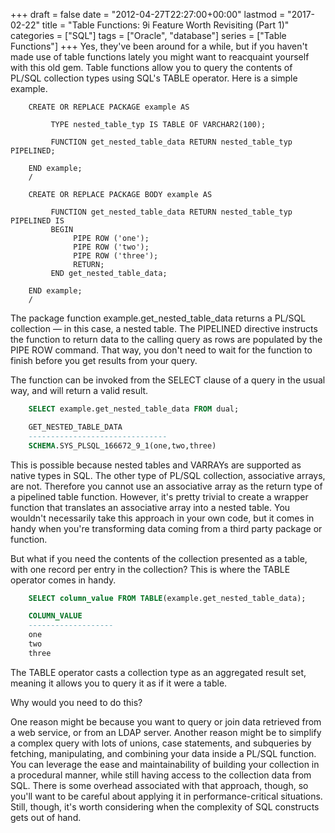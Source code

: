+++
draft       = false
date        = "2012-04-27T22:27:00+00:00"
lastmod     = "2017-02-22"
title       = "Table Functions: 9i Feature Worth Revisiting (Part 1)"
categories  = ["SQL"]
tags        = ["Oracle", "database"]
series      = ["Table Functions"]
+++
Yes, they've been around for a while, but if you haven't made use of table functions lately you might want to reacquaint yourself with this old gem. Table functions allow you to query the contents of PL/SQL collection types using SQL's TABLE operator. Here is a simple example.

```plpgsql
    CREATE OR REPLACE PACKAGE example AS

         TYPE nested_table_typ IS TABLE OF VARCHAR2(100);

         FUNCTION get_nested_table_data RETURN nested_table_typ PIPELINED;

    END example;
    /

    CREATE OR REPLACE PACKAGE BODY example AS

         FUNCTION get_nested_table_data RETURN nested_table_typ PIPELINED IS
         BEGIN
              PIPE ROW ('one');
              PIPE ROW ('two');
              PIPE ROW ('three');
              RETURN;
         END get_nested_table_data;

    END example;
    /
```

The package function example.get_nested_table_data returns a PL/SQL collection — in this case, a nested table. The PIPELINED directive instructs the function to return data to the calling query as rows are populated by the PIPE ROW command. That way, you don't need to wait for the function to finish before you get results from your query.

The function can be invoked from the SELECT clause of a query in the usual way, and will return a valid result.

```sql
    SELECT example.get_nested_table_data FROM dual;

    GET_NESTED_TABLE_DATA
    -------------------------------
    SCHEMA.SYS_PLSQL_166672_9_1(one,two,three)
```

This is possible because nested tables and VARRAYs are supported as native types in SQL. The other type of PL/SQL collection, associative arrays, are not. Therefore you cannot use an associative array as the return type of a pipelined table function. However, it's pretty trivial to create a wrapper function that translates an associative array into a nested table. You wouldn't necessarily take this approach in your own code, but it comes in handy when you're transforming data coming from a third party package or function.

But what if you need the contents of the collection presented as a table, with one record per entry in the collection? This is where the TABLE operator comes in handy.

```sql
    SELECT column_value FROM TABLE(example.get_nested_table_data);

    COLUMN_VALUE
    -------------------
    one
    two
    three
```

The TABLE operator casts a collection type as an aggregated result set, meaning it allows you to query it as if it were a table.

Why would you need to do this?

One reason might be because you want to query or join data retrieved from a web service, or from an LDAP server. Another reason might be to simplify a complex query with lots of unions, case statements, and subqueries by fetching, manipulating, and combining your data inside a PL/SQL function. You can leverage the ease and maintainability of building your collection in a procedural manner, while still having access to the collection data from SQL. There is some overhead associated with that approach, though, so you'll want to be careful about applying it in performance-critical situations. Still, though, it's worth considering when the complexity of SQL constructs gets out of hand.
